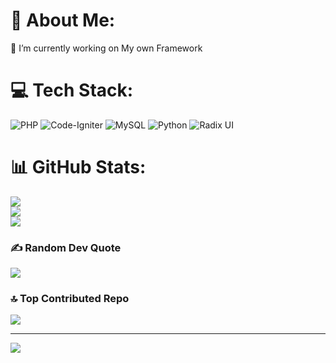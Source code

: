 # 💫 About Me:
🔭 I’m currently working on My own Framework


# 💻 Tech Stack:
![PHP](https://img.shields.io/badge/php-%23777BB4.svg?style=for-the-badge&logo=php&logoColor=white) ![Code-Igniter](https://img.shields.io/badge/CodeIgniter-%23EF4223.svg?style=for-the-badge&logo=codeIgniter&logoColor=white) ![MySQL](https://img.shields.io/badge/mysql-4479A1.svg?style=for-the-badge&logo=mysql&logoColor=white) ![Python](https://img.shields.io/badge/python-3670A0?style=for-the-badge&logo=python&logoColor=ffdd54) ![Radix UI](https://img.shields.io/badge/radix%20ui-161618.svg?style=for-the-badge&logo=radix-ui&logoColor=white)
# 📊 GitHub Stats:
![](https://github-readme-stats.vercel.app/api?username=IndoproGMR&theme=nord&hide_border=false&include_all_commits=true&count_private=false)<br/>
![](https://github-readme-streak-stats.herokuapp.com/?user=IndoproGMR&theme=nord&hide_border=false)<br/>
![](https://github-readme-stats.vercel.app/api/top-langs/?username=IndoproGMR&theme=nord&hide_border=false&include_all_commits=true&count_private=false&layout=compact)

### ✍️ Random Dev Quote
![](https://quotes-github-readme.vercel.app/api?type=horizontal&theme=radical)

### 🔝 Top Contributed Repo
![](https://github-contributor-stats.vercel.app/api?username=IndoproGMR&limit=5&theme=dark&combine_all_yearly_contributions=true)

---
[![](https://visitcount.itsvg.in/api?id=IndoproGMR&icon=2&color=8)](https://visitcount.itsvg.in)

<!-- Proudly created with GPRM ( https://gprm.itsvg.in ) -->
